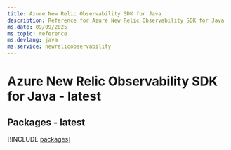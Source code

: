 ```yaml
---
title: Azure New Relic Observability SDK for Java
description: Reference for Azure New Relic Observability SDK for Java
ms.date: 09/09/2025
ms.topic: reference
ms.devlang: java
ms.service: newrelicobservability
---
```

# Azure New Relic Observability SDK for Java - latest
## Packages - latest
[!INCLUDE [packages](new-relic-observability-index.md)]